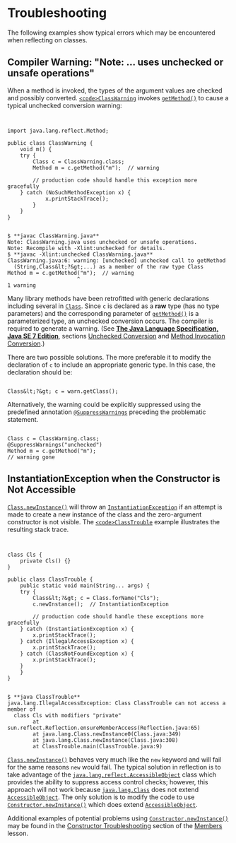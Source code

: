 
# Troubleshooting

The following examples show typical errors which may be encountered when reflecting on classes.

## Compiler Warning: "Note: ... uses unchecked or unsafe operations"

When a method is invoked, the types of the argument values are checked and possibly converted. 
[`<code>ClassWarning`</code>](example/ClassWarning.java) invokes 
[`getMethod()`](https://docs.oracle.com/javase/8/docs/api/java/lang/Class.html#getMethod-java.lang.String-java.lang.Class...-) to cause a typical unchecked conversion warning:

```


import java.lang.reflect.Method;

public class ClassWarning {
    void m() {
	try {
	    Class c = ClassWarning.class;
	    Method m = c.getMethod("m");  // warning

        // production code should handle this exception more gracefully
	} catch (NoSuchMethodException x) {
    	    x.printStackTrace();
    	}
    }
}

```

```

$ **javac ClassWarning.java**
Note: ClassWarning.java uses unchecked or unsafe operations.
Note: Recompile with -Xlint:unchecked for details.
$ **javac -Xlint:unchecked ClassWarning.java**
ClassWarning.java:6: warning: [unchecked] unchecked call to getMethod
  (String,Class&lt;?&gt;...) as a member of the raw type Class
Method m = c.getMethod("m");  // warning
                      ^
1 warning

```

Many library methods have been retrofitted with generic declarations including several in 
[`Class`](https://docs.oracle.com/javase/8/docs/api/java/lang/Class.html). Since `c` is declared as a **raw** type (has no type parameters) and the corresponding parameter of 
[`getMethod()`](https://docs.oracle.com/javase/8/docs/api/java/lang/Class.html#getMethod-java.lang.String-java.lang.Class...-) is a parameterized type, an unchecked conversion occurs. The compiler is required to generate a warning. (See [**The Java Language Specification, Java SE 7 Edition**](https://docs.oracle.com/javase/specs/jls/se7/html/index.html), sections [Unchecked Conversion](https://docs.oracle.com/javase/specs/jls/se7/html/jls-5.html#jls-5.1.9) and [Method Invocation Conversion](https://docs.oracle.com/javase/specs/jls/se7/html/jls-5.html#jls-5.3).)

There are two possible solutions. The more preferable it to modify the declaration of `c` to include an appropriate generic type. In this case, the declaration should be:

```

Class&lt;?&gt; c = warn.getClass();

```

Alternatively, the warning could be explicitly suppressed using the predefined annotation 
[`@SuppressWarnings`](https://docs.oracle.com/javase/8/docs/api/java/lang/SuppressWarnings.html) preceding the problematic statement.

```

Class c = ClassWarning.class;
@SuppressWarnings("unchecked")
Method m = c.getMethod("m");  
// warning gone

```

## InstantiationException when the Constructor is Not Accessible


[`Class.newInstance()`](https://docs.oracle.com/javase/8/docs/api/java/lang/Class.html#newInstance--) will throw an 
[`InstantiationException`](https://docs.oracle.com/javase/8/docs/api/java/lang/InstantiationException.html) if an attempt is made to create a new instance of the class and the zero-argument constructor is not visible. The 
[`<code>ClassTrouble`</code>](example/ClassTrouble.java) example illustrates the resulting stack trace.

```


class Cls {
    private Cls() {}
}

public class ClassTrouble {
    public static void main(String... args) {
	try {
	    Class&lt;?&gt; c = Class.forName("Cls");
	    c.newInstance();  // InstantiationException

        // production code should handle these exceptions more gracefully
	} catch (InstantiationException x) {
	    x.printStackTrace();
	} catch (IllegalAccessException x) {
	    x.printStackTrace();
	} catch (ClassNotFoundException x) {
	    x.printStackTrace();
	}
    }
}

```

```

$ **java ClassTrouble**
java.lang.IllegalAccessException: Class ClassTrouble can not access a member of
  class Cls with modifiers "private"
        at sun.reflect.Reflection.ensureMemberAccess(Reflection.java:65)
        at java.lang.Class.newInstance0(Class.java:349)
        at java.lang.Class.newInstance(Class.java:308)
        at ClassTrouble.main(ClassTrouble.java:9)

```


[`Class.newInstance()`](https://docs.oracle.com/javase/8/docs/api/java/lang/Class.html#newInstance--) behaves very much like the `new` keyword and will fail for the same reasons `new` would fail. The typical solution in reflection is to take advantage of the 
[`java.lang.reflect.AccessibleObject`](https://docs.oracle.com/javase/8/docs/api/java/lang/reflect/AccessibleObject.html) class which provides the ability to suppress access control checks; however, this approach will not work because 
[`java.lang.Class`](https://docs.oracle.com/javase/8/docs/api/java/lang/Class.html) does not extend 
[`AccessibleObject`](https://docs.oracle.com/javase/8/docs/api/java/lang/reflect/AccessibleObject.html). The only solution is to modify the code to use 
[`Constructor.newInstance()`](https://docs.oracle.com/javase/8/docs/api/java/lang/reflect/Constructor.html#newInstance-java.lang.Object...-) which does extend 
[`AccessibleObject`](https://docs.oracle.com/javase/8/docs/api/java/lang/reflect/AccessibleObject.html).

Additional examples of potential problems using 
[`Constructor.newInstance()`](https://docs.oracle.com/javase/8/docs/api/java/lang/reflect/Constructor.html#newInstance-java.lang.Object...-) may be found in the [Constructor Troubleshooting](../member/ctorTrouble.html) section of the [Members](../member/index.html) lesson.
